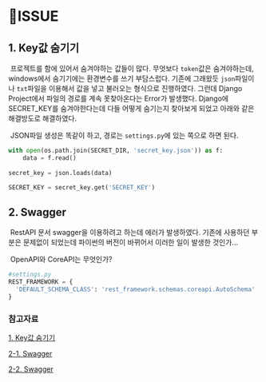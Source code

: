 # :vertical_traffic_light:ISSUE

## 1. Key값 숨기기

​	프로젝트를 함에 있어서 숨겨야하는 값들이 많다. 무엇보다 `token`값은 숨겨야하는데, windows에서 숨기기에는 환경변수를 쓰기 부담스럽다. 기존에 그래왔듯 `json`파일이나 `txt`파일을 이용해서 값을 넣고 불러오는 형식으로 진행하였다. 그런데 Django Project에서 파일의 경로를 계속 못찾아온다는 Error가 발생했다. Django에 SECRET_KEY를 숨겨야한다는데 다들 어떻게 숨기는지 찾아보게 되었고 아래와 같은 해결방도로 해결하였다.

​	JSON파일 생성은 똑같이 하고, 경로는 `settings.py`에 있는 쪽으로 하면 된다.

```python
with open(os.path.join(SECRET_DIR, 'secret_key.json')) as f:
	data = f.read()
    
secret_key = json.loads(data)

SECRET_KEY = secret_key.get('SECRET_KEY')
```



## 2. Swagger

​	RestAPI 문서 swagger을 이용하려고 하는데 에러가 발생하였다. 기존에 사용하던 부분은 문제없이 되었는데 파이썬의 버전이 바뀌어서 이러한 일이 발생한 것인가...

​	OpenAPI와 CoreAPI는 무엇인가?

```python
#settings.py
REST_FRAMEWORK = {
  'DEFAULT_SCHEMA_CLASS': 'rest_framework.schemas.coreapi.AutoSchema'
}
```





### 참고자료

[1. Key값 숨기기](https://blog.isaccchoi.com/programing/Django-secretkey-%EC%88%A8%EA%B8%B0%EA%B8%B0/)

[2-1. Swagger](https://stackoverflow.com/questions/57123611/why-swagger-raises-unclear-error-django)

[2-2. Swagger](https://www.django-rest-framework.org/community/3.10-announcement/)